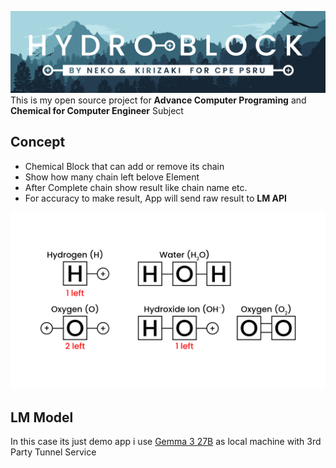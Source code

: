 ![Title](src/Assets/Banner.png)
This is my open source project for **Advance Computer Programing** and **Chemical for Computer Engineer** Subject
## Concept
- Chemical Block that can add or remove its chain
- Show how many chain left belove Element
- After Complete chain show result like chain name etc.
- For accuracy to make result, App will send raw result to **LM API**

![Concept](src/Assets/Project%20Concept.png)
## LM Model
In this case its just demo app i use [Gemma 3 27B](https://deepmind.google/models/gemma/gemma-3/) as local machine with 3rd Party Tunnel Service
